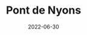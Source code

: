 ---
title: Pont de Nyons
file: /paintings/2022-06-30-nyons-bridge.jpg
date: 2022-06-30
size: 20×20cm
materials: Acrylics on canvas board
---